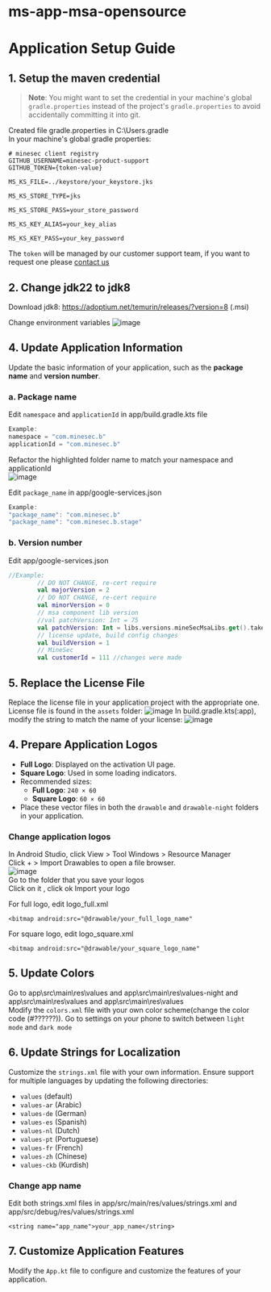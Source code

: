 # ms-app-msa-opensource
# Application Setup Guide

## 1. Setup the maven credential
> **Note**: You might want to set the credential in your machine's global `gradle.properties` instead of the project's `gradle.properties` to avoid accidentally committing it into git.

Created file gradle.properties in C:\Users<YourUsername>.gradle\
In your machine's global gradle properties:

```text file="~/.gradle/gradle.properties"
# minesec client registry
GITHUB_USERNAME=minesec-product-support
GITHUB_TOKEN={token-value}

MS_KS_FILE=../keystore/your_keystore.jks

MS_KS_STORE_TYPE=jks

MS_KS_STORE_PASS=your_store_password

MS_KS_KEY_ALIAS=your_key_alias

MS_KS_KEY_PASS=your_key_password
```
The `token` will be managed by our customer support team, if you want to request one please [contact us](mailto:support@theminesec.com?subject=Request%20for%20registry%20credential)

## 2. Change jdk22 to jdk8
Download jdk8: https://adoptium.net/temurin/releases/?version=8    (.msi)

Change environment variables
![image](https://github.com/user-attachments/assets/552b40b3-4968-47cb-834c-db5b5792e5d2)



## 4. Update Application Information
Update the basic information of your application, such as the **package name** and **version number**.

### a. Package name
Edit `namespace` and `applicationId` in app/build.gradle.kts file <br>

```kotlin
Example:
namespace = "com.minesec.b"
applicationId = "com.minesec.b"
```
Refactor the highlighted folder name to match your namespace and applicationId <br>
![image](https://github.com/user-attachments/assets/556abfaa-bd2a-45f8-9880-06d00aaaaa32)<br>

Edit `package_name` in app/google-services.json
```kotlin
Example:
"package_name": "com.minesec.b"
"package_name": "com.minesec.b.stage"
```
### b. Version number
Edit  app/google-services.json <br>

```kotlin
//Example:
        // DO NOT CHANGE, re-cert require
        val majorVersion = 2
        // DO NOT CHANGE, re-cert require
        val minorVersion = 0
        // msa component lib version
        //val patchVersion: Int = 75
        val patchVersion: Int = libs.versions.mineSecMsaLibs.get().takeLast(3).takeLastWhile { it.isDigit() }.toInt()
        // license update, build config changes
        val buildVersion = 1
        // MineSec
        val customerId = 111 //changes were made
```

## 5. Replace the License File
Replace the license file in your application project with the appropriate one.
License file is found in the `assets` folder:
![image](https://github.com/user-attachments/assets/085a0128-19ae-4ffb-9ad1-93d87def0744)
In build.gradle.kts(:app), modify the string to match the name of your license:
![image](https://github.com/user-attachments/assets/6a19bc9e-19f3-4c1a-b7ab-5be86deff6e3)

## 4. Prepare Application Logos
- **Full Logo**: Displayed on the activation UI page.
- **Square Logo**: Used in some loading indicators.
- Recommended sizes:
    - **Full Logo**: `240 × 60`
    - **Square Logo**: `60 × 60`
- Place these vector files in both the `drawable` and `drawable-night` folders in your application.

### Change application logos
In Android Studio, click View > Tool Windows > Resource Manager <br>
Click + > Import Drawables to open a file browser. <br>
![image](https://github.com/user-attachments/assets/cc2ab0f2-ebaf-4667-b8b7-d1bc11ffdf06)<br>
Go to the folder that you save your logos <br>
Click on it , click ok 
Import your logo

For full logo, edit logo_full.xml
```
<bitmap android:src="@drawable/your_full_logo_name"
```
For square logo, edit logo_square.xml
```
<bitmap android:src="@drawable/your_square_logo_name"
```

## 5. Update Colors
Go to app\src\main\res\values and app\src\main\res\values-night and app\src\main\res\values and app\src\main\res\values<br>
Modify the `colors.xml` file with your own color scheme(change the color code (#??????)). 
Go to settings on your phone to switch between `light mode` and `dark mode`

## 6. Update Strings for Localization
Customize the `strings.xml` file with your own information. Ensure support for multiple languages by updating the following directories:
- `values` (default)
- `values-ar` (Arabic)
- `values-de` (German)
- `values-es` (Spanish)
- `values-nl` (Dutch)
- `values-pt` (Portuguese)
- `values-fr` (French)
- `values-zh` (Chinese)
- `values-ckb` (Kurdish)
### Change app name
Edit both strings.xml files in app/src/main/res/values/strings.xml and app/src/debug/res/values/strings.xml <br>
```
<string name="app_name">your_app_name</string>
```

## 7. Customize Application Features
Modify the `App.kt` file to configure and customize the features of your application.
